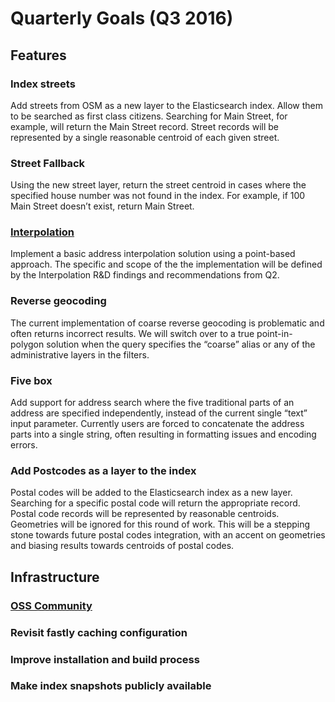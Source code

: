 # Quarterly Goals (Q3 2016)

## Features

### Index streets
Add streets from OSM as a new layer to the Elasticsearch index. Allow them to be searched as first class citizens. Searching for Main Street, for example, will return the Main Street record. Street records will be represented by a single reasonable centroid of each given street.

### Street Fallback
Using the new street layer, return the street centroid in cases where the specified house number was not found in the index. For example, if 100 Main Street doesn’t exist, return Main Street.

### [Interpolation](/milestones/interpolation/)
Implement a basic address interpolation solution using a point-based approach. The specific and scope of the the implementation will be defined by the Interpolation R&D findings and recommendations from Q2.

### Reverse geocoding
The current implementation of coarse reverse geocoding is problematic and often returns incorrect results. We will switch over to a true point-in-polygon solution when the query specifies the “coarse” alias or any of the administrative layers in the filters.

### Five box
Add support for address search where the five traditional parts of an address are specified independently, instead of the current single “text” input parameter. Currently users are forced to concatenate the address parts into a single string, often resulting in formatting issues and encoding errors.

### Add Postcodes as a layer to the index
Postal codes will be added to the Elasticsearch index as a new layer. Searching for a specific postal code will return the appropriate record. Postal code records will be represented by reasonable centroids. Geometries will be ignored for this round of work. This will be a stepping stone towards future postal codes integration, with an accent on geometries and biasing results towards centroids of postal codes.

## Infrastructure

### [OSS Community](community_building/)

### Revisit fastly caching configuration

### Improve installation and build process

### Make index snapshots publicly available
